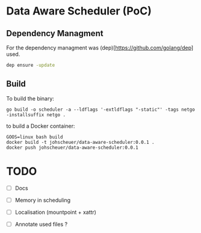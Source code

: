 # Data Aware Scheduler (PoC)

## Dependency Managment

For the dependency managment was (dep)[https://github.com/golang/dep] used.

```bash
dep ensure -update
```

## Build

To build the binary:

```
go build -o scheduler -a --ldflags '-extldflags "-static"' -tags netgo -installsuffix netgo .
```

to build a Docker container:

```
GOOS=linux bash build
docker build -t johscheuer/data-aware-scheduler:0.0.1 .
docker push johscheuer/data-aware-scheduler:0.0.1
```

# TODO

- [ ] Docs
- [ ] Memory in scheduling
- [ ] Localisation (mountpoint + xattr)
- [ ] Annotate used files ?

